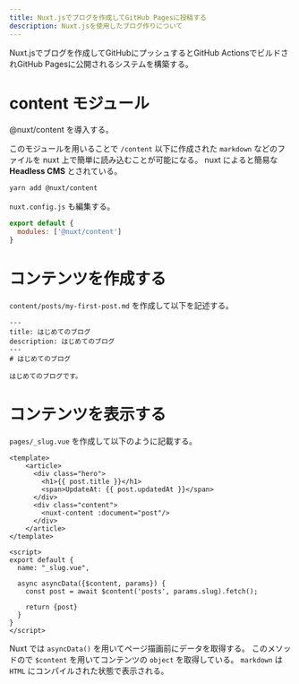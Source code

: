 ```yaml
---
title: Nuxt.jsでブログを作成してGitHub Pagesに投稿する
description: Nuxt.jsを使用したブログ作りについて
---
```


Nuxt.jsでブログを作成してGitHubにプッシュするとGitHub ActionsでビルドされGitHub Pagesに公開されるシステムを構築する。

# content モジュール

@nuxt/content を導入する。

このモジュールを用いることで `/content` 以下に作成された `markdown` などのファイルを nuxt 上で簡単に読み込むことが可能になる。
nuxt によると簡易な **Headless CMS** とされている。

```bash
yarn add @nuxt/content
```

`nuxt.config.js` も編集する。

```js
export default {
  modules: ['@nuxt/content']
}
```

# コンテンツを作成する

`content/posts/my-first-post.md` を作成して以下を記述する。

```
---
title: はじめてのブログ
description: はじめてのブログ
---
# はじめてのブログ

はじめてのブログです。
```

# コンテンツを表示する

`pages/_slug.vue` を作成して以下のように記載する。

```vue
<template>
    <article>
      <div class="hero">
        <h1>{{ post.title }}</h1>
        <span>UpdateAt: {{ post.updatedAt }}</span>
      </div>
      <div class="content">
        <nuxt-content :document="post"/>
      </div>
    </article>
</template>

<script>
export default {
  name: "_slug.vue",

  async asyncData({$content, params}) {
    const post = await $content('posts', params.slug).fetch();

    return {post}
  }
}
</script>
```

Nuxt では `asyncData()` を用いてページ描画前にデータを取得する。
このメソッドので `$content` を用いてコンテンツの `object` を取得している。
`markdown` は `HTML` にコンパイルされた状態で表示される。
